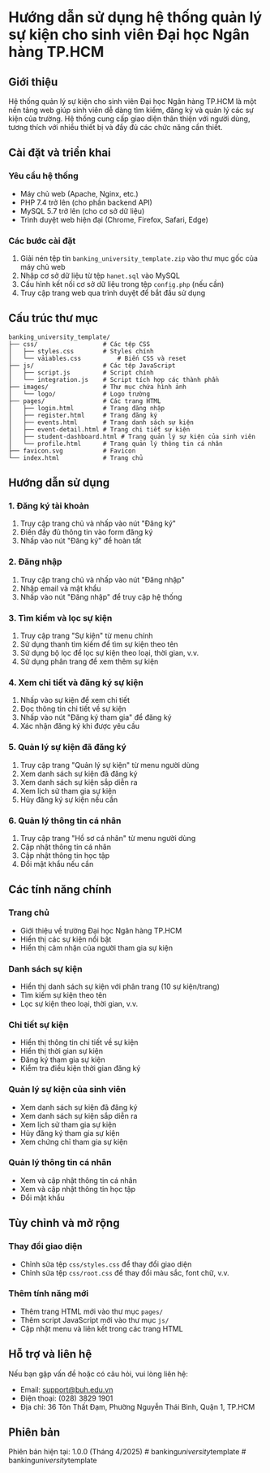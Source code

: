 # Hướng dẫn sử dụng hệ thống quản lý sự kiện cho sinh viên Đại học Ngân hàng TP.HCM

## Giới thiệu

Hệ thống quản lý sự kiện cho sinh viên Đại học Ngân hàng TP.HCM là một nền tảng web giúp sinh viên dễ dàng tìm kiếm, đăng ký và quản lý các sự kiện của trường. Hệ thống cung cấp giao diện thân thiện với người dùng, tương thích với nhiều thiết bị và đầy đủ các chức năng cần thiết.

## Cài đặt và triển khai

### Yêu cầu hệ thống
- Máy chủ web (Apache, Nginx, etc.)
- PHP 7.4 trở lên (cho phần backend API)
- MySQL 5.7 trở lên (cho cơ sở dữ liệu)
- Trình duyệt web hiện đại (Chrome, Firefox, Safari, Edge)

### Các bước cài đặt
1. Giải nén tệp tin `banking_university_template.zip` vào thư mục gốc của máy chủ web
2. Nhập cơ sở dữ liệu từ tệp `hanet.sql` vào MySQL
3. Cấu hình kết nối cơ sở dữ liệu trong tệp `config.php` (nếu cần)
4. Truy cập trang web qua trình duyệt để bắt đầu sử dụng

## Cấu trúc thư mục

```
banking_university_template/
├── css/                  # Các tệp CSS
│   ├── styles.css        # Styles chính
│   └── vảiables.css          # Biến CSS và reset
├── js/                   # Các tệp JavaScript
│   ├── script.js         # Script chính
│   └── integration.js    # Script tích hợp các thành phần
├── images/               # Thư mục chứa hình ảnh
│   └── logo/             # Logo trường
├── pages/                # Các trang HTML
│   ├── login.html        # Trang đăng nhập
│   ├── register.html     # Trang đăng ký
│   ├── events.html       # Trang danh sách sự kiện
│   ├── event-detail.html # Trang chi tiết sự kiện
│   ├── student-dashboard.html # Trang quản lý sự kiện của sinh viên
│   └── profile.html      # Trang quản lý thông tin cá nhân
├── favicon.svg           # Favicon
└── index.html            # Trang chủ
```

## Hướng dẫn sử dụng

### 1. Đăng ký tài khoản
1. Truy cập trang chủ và nhấp vào nút "Đăng ký"
2. Điền đầy đủ thông tin vào form đăng ký
3. Nhấp vào nút "Đăng ký" để hoàn tất

### 2. Đăng nhập
1. Truy cập trang chủ và nhấp vào nút "Đăng nhập"
2. Nhập email và mật khẩu
3. Nhấp vào nút "Đăng nhập" để truy cập hệ thống

### 3. Tìm kiếm và lọc sự kiện
1. Truy cập trang "Sự kiện" từ menu chính
2. Sử dụng thanh tìm kiếm để tìm sự kiện theo tên
3. Sử dụng bộ lọc để lọc sự kiện theo loại, thời gian, v.v.
4. Sử dụng phân trang để xem thêm sự kiện

### 4. Xem chi tiết và đăng ký sự kiện
1. Nhấp vào sự kiện để xem chi tiết
2. Đọc thông tin chi tiết về sự kiện
3. Nhấp vào nút "Đăng ký tham gia" để đăng ký
4. Xác nhận đăng ký khi được yêu cầu

### 5. Quản lý sự kiện đã đăng ký
1. Truy cập trang "Quản lý sự kiện" từ menu người dùng
2. Xem danh sách sự kiện đã đăng ký
3. Xem danh sách sự kiện sắp diễn ra
4. Xem lịch sử tham gia sự kiện
5. Hủy đăng ký sự kiện nếu cần

### 6. Quản lý thông tin cá nhân
1. Truy cập trang "Hồ sơ cá nhân" từ menu người dùng
2. Cập nhật thông tin cá nhân
3. Cập nhật thông tin học tập
4. Đổi mật khẩu nếu cần

## Các tính năng chính

### Trang chủ
- Giới thiệu về trường Đại học Ngân hàng TP.HCM
- Hiển thị các sự kiện nổi bật
- Hiển thị cảm nhận của người tham gia sự kiện

### Danh sách sự kiện
- Hiển thị danh sách sự kiện với phân trang (10 sự kiện/trang)
- Tìm kiếm sự kiện theo tên
- Lọc sự kiện theo loại, thời gian, v.v.

### Chi tiết sự kiện
- Hiển thị thông tin chi tiết về sự kiện
- Hiển thị thời gian sự kiện
- Đăng ký tham gia sự kiện
- Kiểm tra điều kiện thời gian đăng ký

### Quản lý sự kiện của sinh viên
- Xem danh sách sự kiện đã đăng ký
- Xem danh sách sự kiện sắp diễn ra
- Xem lịch sử tham gia sự kiện
- Hủy đăng ký tham gia sự kiện
- Xem chứng chỉ tham gia sự kiện

### Quản lý thông tin cá nhân
- Xem và cập nhật thông tin cá nhân
- Xem và cập nhật thông tin học tập
- Đổi mật khẩu

## Tùy chỉnh và mở rộng

### Thay đổi giao diện
- Chỉnh sửa tệp `css/styles.css` để thay đổi giao diện
- Chỉnh sửa tệp `css/root.css` để thay đổi màu sắc, font chữ, v.v.

### Thêm tính năng mới
- Thêm trang HTML mới vào thư mục `pages/`
- Thêm script JavaScript mới vào thư mục `js/`
- Cập nhật menu và liên kết trong các trang HTML

## Hỗ trợ và liên hệ

Nếu bạn gặp vấn đề hoặc có câu hỏi, vui lòng liên hệ:
- Email: support@buh.edu.vn
- Điện thoại: (028) 3829 1901
- Địa chỉ: 36 Tôn Thất Đạm, Phường Nguyễn Thái Bình, Quận 1, TP.HCM

## Phiên bản

Phiên bản hiện tại: 1.0.0 (Tháng 4/2025)
#   b a n k i n g _ u n i v e r s i t y _ t e m p l a t e  
 #   b a n k i n g _ u n i v e r s i t y _ t e m p l a t e  
 